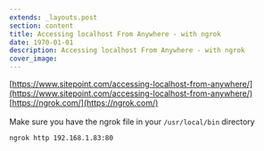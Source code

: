 ```yaml
---
extends: _layouts.post
section: content
title: Accessing localhost From Anywhere - with ngrok
date: 1970-01-01
description: Accessing localhost From Anywhere - with ngrok
cover_image: 
---
```


[https://www.sitepoint.com/accessing-localhost-from-anywhere/](https://www.sitepoint.com/accessing-localhost-from-anywhere/)
[https://ngrok.com/](https://ngrok.com/)
<br><br>
Make sure you have the ngrok file in your `/usr/local/bin` directory
```bash
ngrok http 192.168.1.83:80
```